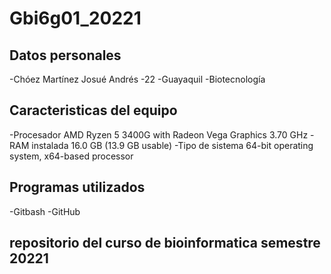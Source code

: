 # Gbi6g01_20221
## Datos personales
-Chóez Martínez Josué Andrés
-22
-Guayaquil
-Biotecnología

## Caracteristicas del equipo
-Procesador	AMD Ryzen 5 3400G with Radeon Vega Graphics       3.70 GHz
-RAM instalada	16.0 GB (13.9 GB usable)
-Tipo de sistema	64-bit operating system, x64-based processor

## Programas utilizados
-Gitbash
-GitHub
## repositorio del curso de bioinformatica semestre 20221
